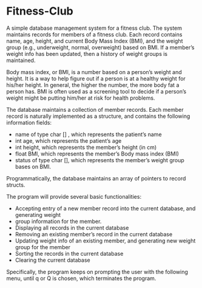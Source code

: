 # Fitness-Club
A simple database management system for a fitness club. 
The system maintains records for members of a fitness club. Each record contains name, age,
height, and current Body Mass Index (BMI), and the weight group (e.g., underweight, normal,
overweight) based on BMI. If a member’s weight info has been updated, then a history of weight
groups is maintained.

Body mass index, or BMI, is a number based on a person’s weight and height. It is a way to help
figure out if a person is at a healthy weight for his/her height. In general, the higher the number,
the more body fat a person has. BMI is often used as a screening tool to decide if a person’s
weight might be putting him/her at risk for health problems.

The database maintains a collection of member records. Each member record is naturally implemented
as a structure, and contains the following information fields:
- name of type char [] , which represents the patient’s name
- int age, which represents the patient’s age
- int height, which represents the member’s height (in cm)
- float BMI, which represents the member’s Body mass index (BMI)
- status of type char [], which represents the member’s weight group bases on BMI.

Programmatically, the database maintains an array of pointers to record structs.

The program will provide several basic functionalities:
- Accepting entry of a new member record into the current database, and generating weight
- group information for the member.
- Displaying all records in the current database
- Removing an existing member’s record in the current database
- Updating weight info of an existing member, and generating new weight group for the member
- Sorting the records in the current database
- Clearing the current database

Specifically, the program keeps on prompting the user with the following menu, until q or Q is
chosen, which terminates the program.

